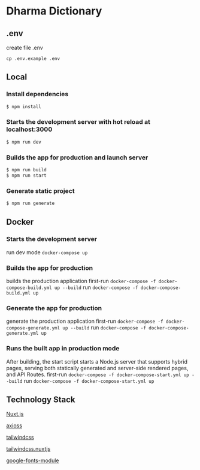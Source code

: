 # Dharma Dictionary

## .env

create file .env

```
cp .env.example .env
```

## Local

### Install dependencies

```bash
$ npm install
```

### Starts the development server with hot reload at localhost:3000

```bash
$ npm run dev
```

### Builds the app for production and launch server

```bash
$ npm run build
$ npm run start
```

### Generate static project

```bash
$ npm run generate
```

## Docker

### Starts the development server

run dev mode
`docker-compose up`

### Builds the app for production

builds the production application
first-run
`docker-compose -f docker-compose-build.yml up --build`
run
`docker-compose -f docker-compose-build.yml up`

### Generate the app for production

generate the production application
first-run
`docker-compose -f docker-compose-generate.yml up --build`
run
`docker-compose -f docker-compose-generate.yml up`

### Runs the built app in production mode

After building, the start script starts a Node.js server that supports hybrid
pages, serving both statically generated and server-side rendered pages, and
API Routes.
first-run
`docker-compose -f docker-compose-start.yml up --build`
run
`docker-compose -f docker-compose-start.yml up`

## Technology Stack

[Nuxt.js](https://nuxtjs.org)

[axioss](https://axios.nuxtjs.org/)

[tailwindcss](https://tailwindcss.com/)

[tailwindcss.nuxtjs](https://tailwindcss.nuxtjs.org/)

[google-fonts-module](https://github.com/nuxt-community/google-fonts-module)
